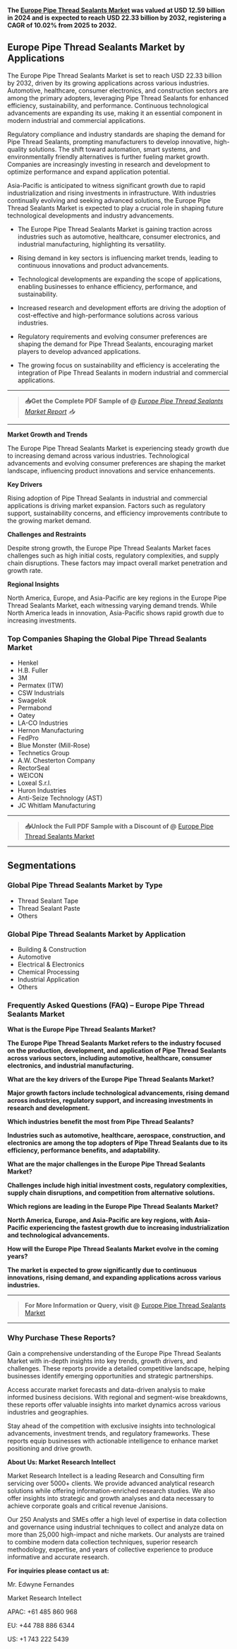 <p><strong>The <a href="https://www.marketresearchintellect.com/download-sample/?rid=937669&amp;utm_source=Pulse-April-Europe&amp;utm_medium=852">Europe Pipe Thread Sealants Market</a> was valued at USD 12.59 billion in 2024 and is expected to reach USD 22.33 billion by 2032, registering a CAGR of 10.02% from 2025 to 2032.</strong></p><h2>Europe Pipe Thread Sealants Market by Applications&nbsp;</h2><p><p>The Europe Pipe Thread Sealants Market is set to reach USD 22.33 billion by 2032, driven by its growing applications across various industries. Automotive, healthcare, consumer electronics, and construction sectors are among the primary adopters, leveraging Pipe Thread Sealants for enhanced efficiency, sustainability, and performance. Continuous technological advancements are expanding its use, making it an essential component in modern industrial and commercial applications.</p><p>Regulatory compliance and industry standards are shaping the demand for Pipe Thread Sealants, prompting manufacturers to develop innovative, high-quality solutions. The shift toward automation, smart systems, and environmentally friendly alternatives is further fueling market growth. Companies are increasingly investing in research and development to optimize performance and expand application potential.</p><p>Asia-Pacific is anticipated to witness significant growth due to rapid industrialization and rising investments in infrastructure. With industries continually evolving and seeking advanced solutions, the Europe Pipe Thread Sealants Market is expected to play a crucial role in shaping future technological developments and industry advancements.</p></p><ul><li><p>The Europe Pipe Thread Sealants Market is gaining traction across industries such as automotive, healthcare, consumer electronics, and industrial manufacturing, highlighting its versatility.</p></li><li><p>Rising demand in key sectors is influencing market trends, leading to continuous innovations and product advancements.</p></li><li><p>Technological developments are expanding the scope of applications, enabling businesses to enhance efficiency, performance, and sustainability.</p></li><li><p>Increased research and development efforts are driving the adoption of cost-effective and high-performance solutions across various industries.</p></li><li><p>Regulatory requirements and evolving consumer preferences are shaping the demand for Pipe Thread Sealants, encouraging market players to develop advanced applications.</p></li><li><p>The growing focus on sustainability and efficiency is accelerating the integration of Pipe Thread Sealants in modern industrial and commercial applications.</p></li></ul><hr /><blockquote><p><strong><span class="font-[700]">📥Get the Complete PDF Sample of @ </span></strong><em><span class="font-[700]"><a href="https://www.marketresearchintellect.com/download-sample/?rid=937669&amp;utm_source=Pulse-April-Europe&amp;utm_medium=852" target="_blank" data-tracking-control-name="article-ssr-frontend-pulse_little-text-block" data-tracking-will-navigate="" data-test-link="">Europe Pipe Thread Sealants Market Report</a>&nbsp;📥</span></em></p></blockquote><hr /><p class="" data-start="77" data-end="360"><strong data-start="77" data-end="105">Market Growth and Trends</strong></p><p class="" data-start="77" data-end="360">The Europe Pipe Thread Sealants Market is experiencing steady growth due to increasing demand across various industries. Technological advancements and evolving consumer preferences are shaping the market landscape, influencing product innovations and service enhancements.</p><p class="" data-start="362" data-end="606"><strong data-start="362" data-end="377">Key Drivers</strong></p><p class="" data-start="362" data-end="606">Rising adoption of Pipe Thread Sealants in industrial and commercial applications is driving market expansion. Factors such as regulatory support, sustainability concerns, and efficiency improvements contribute to the growing market demand.</p><p class="" data-start="608" data-end="849"><strong data-start="608" data-end="637">Challenges and Restraints</strong></p><p class="" data-start="608" data-end="849">Despite strong growth, the Europe Pipe Thread Sealants Market faces challenges such as high initial costs, regulatory complexities, and supply chain disruptions. These factors may impact overall market penetration and growth rate.</p><p class="" data-start="851" data-end="1095"><strong data-start="851" data-end="872">Regional Insights</strong></p><p class="" data-start="851" data-end="1095">North America, Europe, and Asia-Pacific are key regions in the Europe Pipe Thread Sealants Market, each witnessing varying demand trends. While North America leads in innovation, Asia-Pacific shows rapid growth due to increasing investments.</p><p><h3>Top Companies Shaping the Global Pipe Thread Sealants Market </h3><ul><li>Henkel</li><li>H.B. Fuller</li><li>3M</li><li>Permatex (ITW)</li><li>CSW Industrials</li><li>Swagelok</li><li>Permabond</li><li>Oatey</li><li>LA-CO Industries</li><li>Hernon Manufacturing</li><li>FedPro</li><li>Blue Monster (Mill-Rose)</li><li>Technetics Group</li><li>A.W. Chesterton Company</li><li>RectorSeal</li><li>WEICON</li><li>Loxeal S.r.l.</li><li>Huron Industries</li><li>Anti-Seize Technology (AST)</li><li>JC Whitlam Manufacturing</li></ul></p><hr /><blockquote><p><strong>📥Unlock the Full PDF Sample with a Discount of @</strong> <a href="https://www.marketresearchintellect.com/ask-for-discount/?rid=937669&amp;utm_source=Pulse-April-Europe&amp;utm_medium=852">Europe Pipe Thread Sealants Market</a></p></blockquote><hr /><p><h2>Segmentations</h2><h3>Global Pipe Thread Sealants Market by Type</h3><ul><li>Thread Sealant Tape</li><li>Thread Sealant Paste</li><li>Others</li></ul><h3>Global Pipe Thread Sealants Market by Application</h3><ul><li>Building & Construction</li><li>Automotive</li><li>Electrical & Electronics</li><li>Chemical Processing</li><li>Industrial Application</li><li>Others</li></ul></p><h3><strong>Frequently Asked Questions (FAQ) &ndash; Europe Pipe Thread Sealants Market</strong></h3><p><strong>What is the Europe Pipe Thread Sealants Market?</strong></p><p><strong>The Europe Pipe Thread Sealants Market refers to the industry focused on the production, development, and application of Pipe Thread Sealants across various sectors, including automotive, healthcare, consumer electronics, and industrial manufacturing.</strong></p><p><strong>What are the key drivers of the Europe Pipe Thread Sealants Market?</strong></p><p><strong>Major growth factors include technological advancements, rising demand across industries, regulatory support, and increasing investments in research and development.</strong></p><p><strong>Which industries benefit the most from Pipe Thread Sealants?</strong></p><p><strong>Industries such as automotive, healthcare, aerospace, construction, and electronics are among the top adopters of Pipe Thread Sealants due to its efficiency, performance benefits, and adaptability.</strong></p><p><strong>What are the major challenges in the Europe Pipe Thread Sealants Market?</strong></p><p><strong>Challenges include high initial investment costs, regulatory complexities, supply chain disruptions, and competition from alternative solutions.</strong></p><p><strong>Which regions are leading in the Europe Pipe Thread Sealants Market?</strong></p><p><strong>North America, Europe, and Asia-Pacific are key regions, with Asia-Pacific experiencing the fastest growth due to increasing industrialization and technological advancements.</strong></p><p><strong>How will the Europe Pipe Thread Sealants Market evolve in the coming years?</strong></p><p><strong>The market is expected to grow significantly due to continuous innovations, rising demand, and expanding applications across various industries.</strong></p><hr /><blockquote><p><span class="font-[700]"><strong>For More Information or Query, visit&nbsp;@</strong>&nbsp;</span><span class="font-[700]"><a href="https://www.marketresearchintellect.com/product/global-pipe-thread-sealants-market/?utm_source=Linkedin&utm_medium=852" target="_blank" data-tracking-control-name="article-ssr-frontend-pulse_little-text-block" data-tracking-will-navigate="" data-test-link="">Europe Pipe Thread Sealants Market</a></span></p></blockquote><hr /><h3><strong data-start="0" data-end="31">Why Purchase These Reports?</strong></h3><p class="" data-start="35" data-end="297">Gain a comprehensive understanding of the Europe Pipe Thread Sealants Market with in-depth insights into key trends, growth drivers, and challenges. These reports provide a detailed competitive landscape, helping businesses identify emerging opportunities and strategic partnerships.</p><p class="" data-start="299" data-end="540">Access accurate market forecasts and data-driven analysis to make informed business decisions. With regional and segment-wise breakdowns, these reports offer valuable insights into market dynamics across various industries and geographies.</p><p class="" data-start="542" data-end="784">Stay ahead of the competition with exclusive insights into technological advancements, investment trends, and regulatory frameworks. These reports equip businesses with actionable intelligence to enhance market positioning and drive growth.</p><p><strong><span class="font-[700]">About Us: Market Research Intellect</span></strong></p><p><span class="">Market Research Intellect is a leading Research and Consulting firm servicing over 5000+ clients. We provide advanced analytical research solutions while offering information-enriched research studies.&nbsp;</span>We also offer insights into strategic and growth analyses and data necessary to achieve corporate goals and critical revenue Janisions.</p><p><span class="">Our 250 Analysts and SMEs offer a high level of expertise in data collection and governance using industrial techniques to collect and analyze data on more than 25,000 high-impact and niche markets. Our analysts are trained to combine modern data collection techniques, superior research methodology, expertise, and years of collective experience to produce informative and accurate research.</span></p><p><strong>For inquiries please contact us at:</strong></p><p>Mr. Edwyne Fernandes</p><p>Market Research Intellect</p><p>APAC: +61 485 860 968</p><p>EU: +44 788 886 6344</p><p>US: +1 743 222 5439</p>